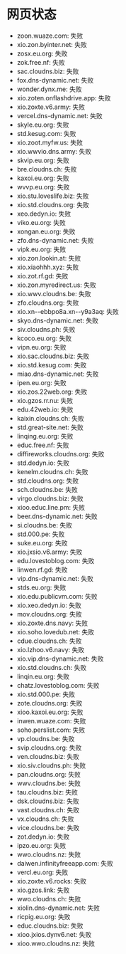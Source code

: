 # 网页状态
- zoon.wuaze.com: 失败
- xio.zon.byinter.net: 失败
- zosx.eu.org: 失败
- zok.free.nf: 失败
- sac.cloudns.biz: 失败
- fox.dns-dynamic.net: 失败
- wonder.dynx.me: 失败
- xio.zoten.onflashdrive.app: 失败
- xio.zoxte.v6.army: 失败
- vercel.dns-dynamic.net: 失败
- skyle.eu.org: 失败
- std.kesug.com: 失败
- xio.zoot.myfw.us: 失败
- xio.wwvio.dns.army: 失败
- skvip.eu.org: 失败
- bre.cloudns.ch: 失败
- kaxoi.eu.org: 失败
- wvvp.eu.org: 失败
- xio.stu.loveslife.biz: 失败
- xio.std.cloudns.org: 失败
- xeo.dedyn.io: 失败
- viko.eu.org: 失败
- xongan.eu.org: 失败
- zfo.dns-dynamic.net: 失败
- vipk.eu.org: 失败
- xio.zon.lookin.at: 失败
- xio.xiaohhh.xyz: 失败
- xio.zot.rf.gd: 失败
- xio.zon.myredirect.us: 失败
- xio.wwv.cloudns.be: 失败
- zfo.cloudns.org: 失败
- xio.xn--ebbpo8a.xn--y9a3aq: 失败
- skyo.dns-dynamic.net: 失败
- siv.cloudns.ph: 失败
- kcoco.eu.org: 失败
- vipn.eu.org: 失败
- xio.sac.cloudns.biz: 失败
- xio.std.kesug.com: 失败
- miao.dns-dynamic.net: 失败
- ipen.eu.org: 失败
- xio.zos.22web.org: 失败
- xio.gzos.rr.nu: 失败
- edu.42web.io: 失败
- kaixin.cloudns.ch: 失败
- std.great-site.net: 失败
- linqing.eu.org: 失败
- educ.free.nf: 失败
- diffireworks.cloudns.org: 失败
- std.dedyn.io: 失败
- kenelm.cloudns.ch: 失败
- std.cloudns.org: 失败
- sch.cloudns.be: 失败
- virgo.cloudns.biz: 失败
- xioo.educ.line.pm: 失败
- beer.dns-dynamic.net: 失败
- si.cloudns.be: 失败
- std.000.pe: 失败
- suke.eu.org: 失败
- xio.jxsio.v6.army: 失败
- edu.lovestoblog.com: 失败
- linwen.rf.gd: 失败
- vip.dns-dynamic.net: 失败
- stds.eu.org: 失败
- xio.edu.publicvm.com: 失败
- xio.xeo.dedyn.io: 失败
- mov.cloudns.org: 失败
- xio.zoxte.dns.navy: 失败
- xio.soho.lovedub.net: 失败
- cdue.cloudns.ch: 失败
- xio.lzhoo.v6.navy: 失败
- xio.vip.dns-dynamic.net: 失败
- xio.std.cloudns.ch: 失败
- linqin.eu.org: 失败
- chatz.lovestoblog.com: 失败
- xio.std.000.pe: 失败
- zote.cloudns.org: 失败
- xioo.kaxoi.eu.org: 失败
- inwen.wuaze.com: 失败
- soho.perslist.com: 失败
- vp.cloudns.be: 失败
- svip.cloudns.org: 失败
- ven.cloudns.biz: 失败
- xio.siv.cloudns.ph: 失败
- pan.cloudns.org: 失败
- wwv.cloudns.be: 失败
- tau.cloudns.biz: 失败
- dsk.cloudns.biz: 失败
- vast.cloudns.ch: 失败
- vx.cloudns.ch: 失败
- vice.cloudns.be: 失败
- zot.dedyn.io: 失败
- ipzo.eu.org: 失败
- wwo.cloudns.nz: 失败
- daiwen.infinityfreeapp.com: 失败
- vercl.eu.org: 失败
- xio.zoxte.v6.rocks: 失败
- xio.gzos.link: 失败
- wwo.cloudns.ch: 失败
- xiolin.dns-dynamic.net: 失败
- ricpig.eu.org: 失败
- educ.cloudns.biz: 失败
- xioo.jxios.dynv6.net: 失败
- xioo.wwo.cloudns.nz: 失败
